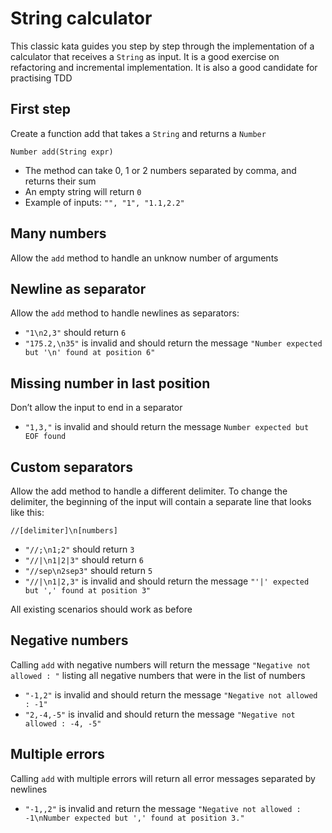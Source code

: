 String calculator
=================

This classic kata guides you step by step through the implementation of a
calculator that receives a `String` as input. It is a good exercise on
refactoring and incremental implementation. It is also a good candidate for
practising TDD

First step
----------

Create a function add that takes a `String` and returns a `Number`

```
Number add(String expr)
```

  * The method can take 0, 1 or 2 numbers separated by comma, and returns their
    sum
  * An empty string will return `0`
  * Example of inputs: `"", "1", "1.1,2.2"`

Many numbers
------------

Allow the `add` method to handle an unknow number of arguments

Newline as separator
--------------------

Allow the `add` method to handle newlines as separators:

  * `"1\n2,3"` should return `6`
  * `"175.2,\n35"` is invalid and should return the message
    `"Number expected but '\n' found at position 6"`

Missing number in last position
-------------------------------

Don’t allow the input to end in a separator

  * `"1,3,"` is invalid and should return the message
    `Number expected but EOF found`

Custom separators
-----------------

Allow the add method to handle a different delimiter. To change the delimiter,
the beginning of the input will contain a separate line that looks like this:

```
//[delimiter]\n[numbers]
```

  * `"//;\n1;2"` should return `3`
  * `"//|\n1|2|3"` should return `6`
  * `"//sep\n2sep3"` should return `5`
  * `"//|\n1|2,3"` is invalid and should return the message
    `"'|' expected but ',' found at position 3"`

All existing scenarios should work as before

Negative numbers
----------------

Calling `add` with negative numbers will return the message
`"Negative not allowed : "` listing all negative numbers that were in the list
of numbers

  * `"-1,2"` is invalid and should return the message
    `"Negative not allowed : -1"`
  * `"2,-4,-5"` is invalid and should return the message
    `"Negative not allowed : -4, -5"`

Multiple errors
---------------

Calling `add` with multiple errors will return all error messages separated by
newlines

  * `"-1,,2"` is invalid and return the message
    `"Negative not allowed : -1\nNumber expected but ',' found at position 3."`
